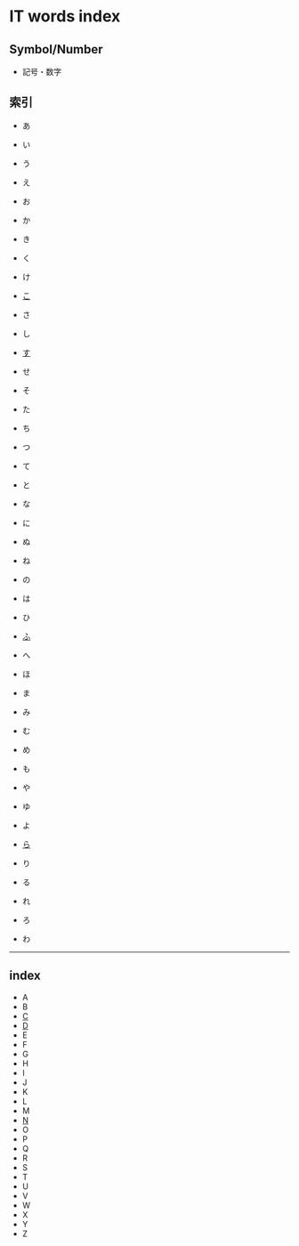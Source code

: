# IT words index

## Symbol/Number

- 記号・数字

## 索引

- あ
- い
- う
- え
- お

- か
- き
- く
- け
- [こ](./こ)

- さ
- し
- [す](./す)
- せ
- そ

- た
- ち
- つ
- て
- と

- な
- に
- ぬ
- ね
- の

- は
- ひ
- [ふ](./ふ)
- へ
- ほ

- ま
- み
- む
- め
- も

- や
- ゆ
- よ

- [ら](./ら)
- り
- る
- れ
- ろ

- わ

***

## index

- A
- B
- [C](./C)
- [D](./D)
- E
- F
- G
- H
- I
- J
- K
- L
- M
- [N](./N)
- O
- P
- Q
- R
- S
- T
- U
- V
- W
- X
- Y
- Z